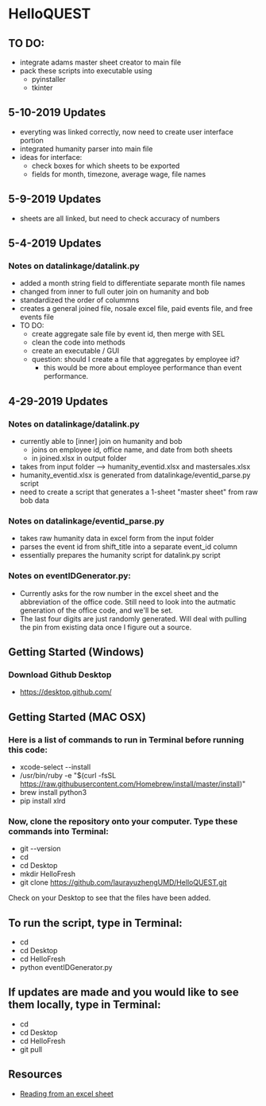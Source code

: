 # HelloQUEST

## TO DO:
* integrate adams master sheet creator to main file
* pack these scripts into executable using 
  * pyinstaller
  * tkinter

## 5-10-2019 Updates
* everyting was linked correctly, now need to create user interface portion
* integrated humanity parser into main file
* ideas for interface:
  * check boxes for which sheets to be exported
  * fields for month, timezone, average wage, file names

## 5-9-2019 Updates
* sheets are all linked, but need to check accuracy of numbers 

## 5-4-2019 Updates
### Notes on datalinkage/datalink.py
* added a month string field to differentiate separate month file names
* changed from inner to full outer join on humanity and bob
* standardized the order of colummns
* creates a general joined file, nosale excel file, paid events file, and free events file
* TO DO: 
  * create aggregate sale file by event id, then merge with SEL
  * clean the code into methods
  * create an executable / GUI
  * question: should I create a file that aggregates by employee id?
    * this would be more about employee performance than event performance.

## 4-29-2019 Updates
### Notes on datalinkage/datalink.py
* currently able to [inner] join on humanity and bob
  * joins on employee id, office name, and date from both sheets
  * in joined.xlsx in output folder
* takes from input folder --> humanity_eventid.xlsx and mastersales.xlsx
* humanity_eventid.xlsx is generated from datalinkage/eventid_parse.py script
* need to create a script that generates a 1-sheet "master sheet" from raw bob data

### Notes on datalinkage/eventid_parse.py
* takes raw humanity data in excel form from the input folder
* parses the event id from shift_title into a separate event_id column
* essentially prepares the humanity script for datalink.py script

### Notes on eventIDGenerator.py:
* Currently asks for the row number in the excel sheet and the abbreviation of the office code. Still need to look into the autmatic generation of the office code, and we'll be set.
* The last four digits are just randomly generated. Will deal with pulling the pin from existing data once I figure out a source.

## Getting Started (Windows)
### Download Github Desktop
* https://desktop.github.com/

## Getting Started (MAC OSX)
### Here is a list of commands to run in **Terminal** before running this code:
* xcode-select --install
* /usr/bin/ruby -e "$(curl -fsSL https://raw.githubusercontent.com/Homebrew/install/master/install)"
* brew install python3
* pip install xlrd

### Now, clone the repository onto your computer. Type these commands into Terminal:
* git --version
* cd
* cd Desktop
* mkdir HelloFresh
* git clone https://github.com/laurayuzhengUMD/HelloQUEST.git

Check on your Desktop to see that the files have been added. 

## To run the script, type in Terminal:
* cd 
* cd Desktop
* cd HelloFresh
* python eventIDGenerator.py

## If updates are made and you would like to see them locally, type in Terminal:
* cd
* cd Desktop
* cd HelloFresh
* git pull

## Resources
* [Reading from an excel sheet](https://www.geeksforgeeks.org/reading-excel-file-using-python/)

